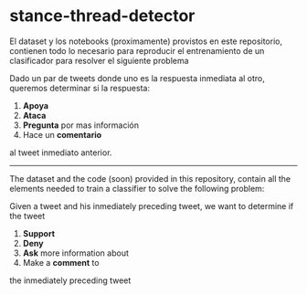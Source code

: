 # stance-thread-detector

El dataset y los notebooks (proximamente) provistos en este repositorio, contienen todo lo necesario para reproducir el entrenamiento de un clasificador para resolver el siguiente problema

Dado un par de tweets donde uno es la respuesta inmediata al otro, queremos determinar si la respuesta:
1. **Apoya**
2. **Ataca**
3. **Pregunta** por mas información
4. Hace un **comentario** 


al tweet inmediato anterior.

---

The dataset and the code (soon) provided in this repository, contain all the elements needed to train a classifier to solve the following problem:


Given a tweet and his inmediately preceding tweet, we want to determine if the tweet
1. **Support**
2. **Deny**
3. **Ask** more information about
4. Make a **comment** to 


the inmediately preceding tweet



